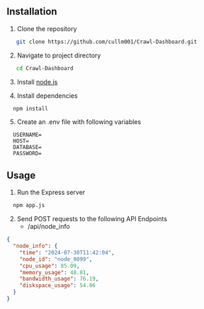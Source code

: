 
## Installation
1. Clone the repository
```bash
   git clone https://github.com/cullm001/Crawl-Dashboard.git
```
2. Navigate to project directory
```bash
   cd Crawl-Dashboard
```
3. Install [node.js](https://nodejs.org/en/download/package-manager)

4. Install dependencies
 ```bash
   npm install
```  
5. Create an .env file with following variables
```env
  USERNAME=
  HOST=
  DATABASE=
  PASSWORD=
```

## Usage
1. Run the Express server
 ```bash
   npm app.js
```
2. Send POST requests to the following API Endpoints
   - /api/node_info
```json
{
  "node_info": {
    "time": "2024-07-30T11:42:04",
    "node_id": "node_9099",
    "cpu_usage": 85.09,
    "memory_usage": 48.81,
    "bandwidth_usage": 76.19,
    "diskspace_usage": 54.06
  }
}

```

